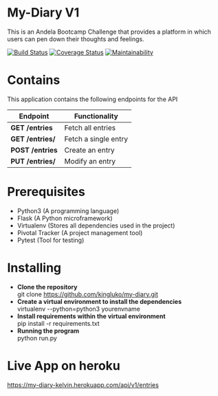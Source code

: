 # My-Diary V1

This is an Andela Bootcamp Challenge that provides a platform in which users can pen down their thoughts and feelings.

[![Build Status](https://travis-ci.org/kingluko/my-diary.svg?branch=develop)](https://travis-ci.org/kingluko/my-diary) [![Coverage Status](https://coveralls.io/repos/github/kingluko/my-diary/badge.svg?branch=ft-add-entry-159058043)](https://coveralls.io/github/kingluko/my-diary?branch=ft-add-entry-159058043) [![Maintainability](https://api.codeclimate.com/v1/badges/e073f9d3ab40ba7fcd93/maintainability)](https://codeclimate.com/github/kingluko/my-diary/maintainability)
# Contains
This application contains the following endpoints for the API

| Endpoint | **Functionality** |
| ------ | ------ |
| **GET /entries** | Fetch all entries |
| **GET /entries/<entryId>** | Fetch a single entry |
|**POST /entries**| Create an entry |
| **PUT /entries/<entryId>** | Modify an entry |

# Prerequisites
- Python3 (A programming language)
- Flask (A Python microframework)
- Virtualenv (Stores all dependencies used in the project)
- Pivotal Tracker (A project management tool)
- Pytest (Tool for testing)

# Installing
- **Clone the repository**<br>
git clone https://github.com/kingluko/my-diary.git
- **Create a virtual environment to install the dependencies**<br>
virtualenv --python=python3 yourenvname
- **Install requirements within the virtual environment** <br>
pip install -r requirements.txt
- **Running the program**<br>
 python run.py

# Live App on heroku
https://my-diary-kelvin.herokuapp.com/api/v1/entries

